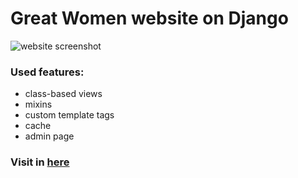 # Great Women website on Django
![website screenshot](https://user-images.githubusercontent.com/38908085/169823688-83b661b7-fbc8-41fb-a859-3ebc6b4b4ae7.png)

### Used features:
- class-based views
- mixins
- custom template tags
- cache
- admin page

### Visit in [here](http://kirill0720.pythonanywhere.com/)
